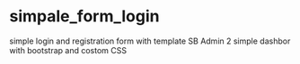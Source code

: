 # simpale_form_login
simple login and registration form with template SB Admin 2
simple dashbor with bootstrap and costom CSS
